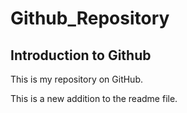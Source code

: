 # Github_Repository
## Introduction to Github
This is my repository on GitHub.<br>

This is a new addition to the readme file.

